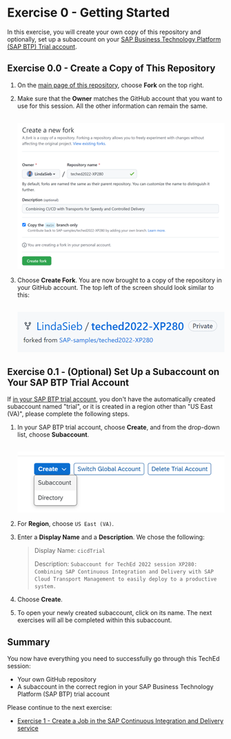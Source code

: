 # Exercise 0 - Getting Started

In this exercise, you will create your own copy of this repository and optionally, set up a subaccount on your
[SAP Business Technology Platform (SAP BTP) Trial account](https://account.hanatrial.ondemand.com/trial/#/home/trial).

## Exercise 0.0 - Create a Copy of This Repository

1. On the [main page of this repository](https://github.com/SAP-samples/teched2022-XP280), choose **Fork** on the top right.

1. Make sure that the **Owner** matches the GitHub account that you want to use for this session. All the other information can remain the same.

   <br>![](/exercises/ex0/images/fork_details.png)

1. Choose **Create Fork**. You are now brought to a copy of the repository in your GitHub
   account. The top left of the screen should look similar to this:

   <br>![](/exercises/ex0/images/fork_name.png)

## Exercise 0.1 - (Optional) Set Up a Subaccount on Your SAP BTP Trial Account

If [in your SAP BTP trial account](https://account.hanatrial.ondemand.com/), you don't have the automatically created subaccount named "trial",
or it is created in a region other than "US East (VA)", please complete the following steps.

1. In your SAP BTP trial account, choose **Create**, and from the drop-down list, choose **Subaccount**.

   <br>![](/exercises/ex0/images/subaccount_button.png)

1. For **Region**, choose `US East (VA)`.

1. Enter a **Display Name** and a **Description**. We chose the following:
   > Display Name: `cicdTrial`
   >
   > Description: `Subaccount for TechEd 2022 session XP280: Combining SAP Continuous Integration and Delivery with SAP Cloud Transport Management to easily deploy to a productive system.`

1. Choose **Create**.

1. To open your newly created subaccount, click on its name. The next exercises will all be completed within this
   subaccount.

## Summary

You now have everything you need to successfully go through this TechEd session:

- Your own GitHub repository
- A subaccount in the correct region in your SAP Business Technology Platform (SAP BTP) trial
  account

Please continue to the next exercise:

- [Exercise 1 - Create a Job in the SAP Continuous Integration and Delivery service](../ex1/README.md)
